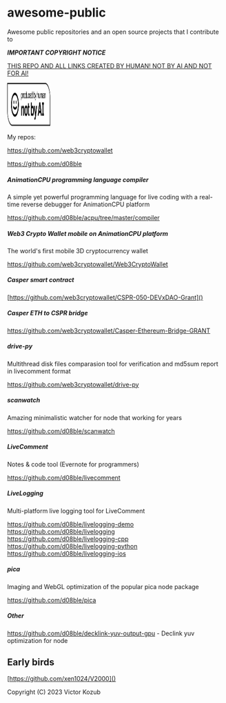 # awesome-public
Awesome public repositories and an open source projects that I contribute to


***IMPORTANT COPYRIGHT NOTICE***

[THIS REPO AND ALL LINKS CREATED BY HUMAN! NOT BY AI AND NOT FOR AI!](https://notbyai.fyi/)

<img src="https://raw.githubusercontent.com/xen1024/awesome-public/main/images/Produced-By-Human-Not-By-AI-Badge-white.svg" width="100" height="100">

My repos:

https://github.com/web3cryptowallet

https://github.com/d08ble

##### AnimationCPU programming language compiler

A simple yet powerful programming language for live coding with a real-time reverse debugger for AnimationCPU platform

https://github.com/d08ble/acpu/tree/master/compiler

##### Web3 Crypto Wallet mobile on AnimationCPU platform

The world's first mobile 3D cryptocurrency wallet

https://github.com/web3cryptowallet/Web3CryptoWallet

##### Casper smart contract

[https://github.com/web3cryptowallet/CSPR-050-DEVxDAO-Grant]()

##### Casper ETH to CSPR bridge

https://github.com/web3cryptowallet/Casper-Ethereum-Bridge-GRANT

##### drive-py

Multithread disk files comparasion tool for verification and md5sum report in livecomment format

https://github.com/web3cryptowallet/drive-py

##### scanwatch

Amazing minimalistic watcher for node that working for years 

https://github.com/d08ble/scanwatch 

##### LiveComment

Notes & code tool (Evernote for programmers)

https://github.com/d08ble/livecomment

##### LiveLogging

Multi-platform live logging tool for LiveComment

https://github.com/d08ble/livelogging-demo
https://github.com/d08ble/livelogging
https://github.com/d08ble/livelogging-cpp
https://github.com/d08ble/livelogging-python
https://github.com/d08ble/livelogging-ios

##### pica

Imaging and WebGL optimization of the popular pica node package

https://github.com/d08ble/pica

##### Other

https://github.com/d08ble/decklink-yuv-output-gpu - Declink yuv optimization for node

## Early birds

[https://github.com/xen1024/V2000]()

Copyright (C) 2023 Victor Kozub
